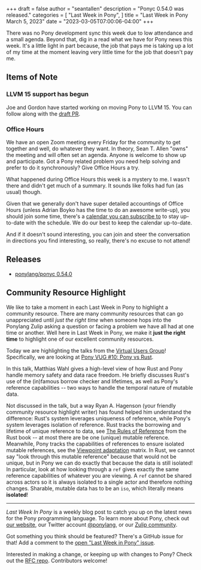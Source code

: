 +++
draft = false
author = "seantallen"
description = "Ponyc 0.54.0 was released."
categories = [
    "Last Week in Pony",
]
title = "Last Week in Pony March 5, 2023"
date = "2023-03-05T07:00:06-04:00"
+++

There was no Pony development sync this week due to low attendance and a small agenda. Beyond that, dig in a read what we have for Pony news this week. It's a little light in part because, the job that pays me is taking up a lot of my time at the moment leaving very little time for the job that doesn't pay me.

<!--more-->

## Items of Note

### LLVM 15 support has begun

Joe and Gordon have started working on moving Pony to LLVM 15. You can follow along with the [draft PR](https://github.com/ponylang/ponyc/pull/4327).

### Office Hours

We have an open Zoom meeting every Friday for the community to get together and well, do whatever they want. In theory, Sean T. Allen "owns" the meeting and will often set an agenda. Anyone is welcome to show up and participate. Got a Pony related problem you need help solving and prefer to do it synchronously? Give Office Hours a try.

What happened during Office Hours this week is a mystery to me. I wasn't there and didn't get much of a summary. It sounds like folks had fun (as usual) though.

Given that we generally don't have super detailed accountings of Office Hours (unless Adrian Boyko has the time to do an awesome write-up), you should join some time, there's a [calendar you can subscribe to](https://calendar.google.com/calendar/ical/4465e68ae24131ae00461a40893f2637a2c9ac510e311a44ff78680e2f183ce3%40group.calendar.google.com/public/basic.ics) to stay up-to-date with the schedule. We do our best to keep the calendar up-to-date.

And if it doesn't sound interesting, you can join and steer the conversation in directions you find interesting, so really, there's no excuse to not attend!

## Releases

- [ponylang/ponyc 0.54.0](https://github.com/ponylang/ponyc/releases/tag/0.54.0)

## Community Resource Highlight

We like to take a moment in each Last Week in Pony to highlight a community resource. There are many community resources that can go unappreciated until _just the right time_ when someone hops into the Ponylang Zulip asking a question or facing a problem we have all had at one time or another. Well here in Last Week in Pony, we make it **just the right time** to highlight one of our excellent community resources.

Today we are highlighting the talks from the [Virtual Users Group](https://vimeo.com/search/sort:latest?q=pony-vug)! Specifically, we are looking at [Pony VUG #10: Pony vs Rust](https://vimeo.com/574893226).

In this talk, Matthias Wahl gives a high-level view of how Rust and Pony handle memory safety and data race freedom. He briefly discusses Rust's use of the (in)famous borrow checker and lifetimes, as well as Pony's reference capabilities -- two ways to handle the temporal nature of mutable data.

Not discussed in the talk, but a way Ryan A. Hagenson (your friendly community resource highlight writer) has found helped him understand the difference: Rust's system leverages uniqueness of reference, while Pony's system leverages isolation of reference. Rust tracks the borrowing and lifetime of unique reference to data, see [The Rules of Reference](https://doc.rust-lang.org/stable/book/ch04-02-references-and-borrowing.html?highlight=rules#the-rules-of-references) from the Rust book -- at most there are be one (unique) mutable reference. Meanwhile, Pony tracks the capabilities of references to ensure isolated mutable references, see the [Viewpoint adaptation](https://tutorial.ponylang.io/reference-capabilities/combining-capabilities.html#viewpoint-adaptation) matrix. In Rust, we cannot say "look through this mutable reference" because that would not be unique, but in Pony we can do exactly that because the data is still isolated! In particular, look at how looking through a `ref` gives exactly the same reference capabilities of whatever you are viewing. A `ref` cannot be shared across actors so it is always isolated to a single actor and therefore nothing changes. Sharable, mutable data has to be an `iso`, which literally means **isolated**!

---

_Last Week In Pony_ is a weekly blog post to catch you up on the latest news for the Pony programming language. To learn more about Pony, check out [our website](https://ponylang.io), our Twitter account [@ponylang](https://twitter.com/ponylang), or our [Zulip community](https://ponylang.zulipchat.com).

Got something you think should be featured? There's a GitHub issue for that! Add a comment to the [open "Last Week in Pony" issue](https://github.com/ponylang/ponylang.github.io/issues?q=is%3Aissue+is%3Aopen+label%3Alast-week-in-pony).

Interested in making a change, or keeping up with changes to Pony? Check out the [RFC repo](https://github.com/ponylang/rfcs). Contributors welcome!

